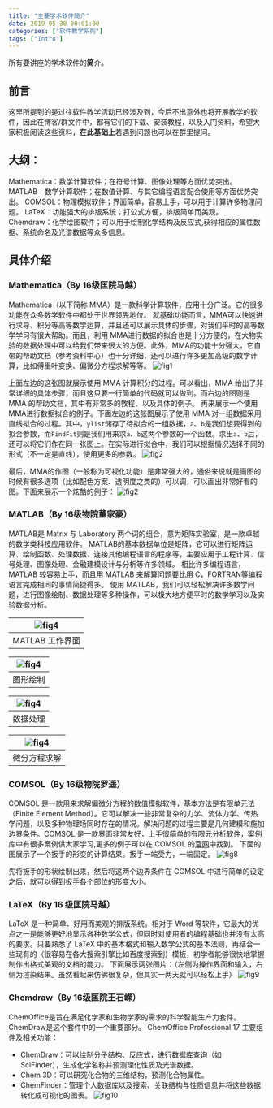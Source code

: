 ```yaml
---
title: "主要学术软件简介"
date: 2019-05-30 00:01:00
categories: ["软件教学系列"]
tags: ["Intro"]
---
```


所有要讲座的学术软件的**简**介。

<!--more-->

## 前言

这里所提到的是过往软件教学活动已经涉及到，今后不出意外也将开展教学的软件，因此在博客/群文件中，都有它们的下载、安装教程，以及入门资料，希望大家积极阅读这些资料，**在此基础上**若遇到问题也可以在群里提问。

## 大纲：

Mathematica：数学计算软件；在符号计算、图像处理等方面优势突出。
MATLAB：数学计算软件；在数值计算、与其它编程语言配合使用等方面优势突出。 
COMSOL：物理模拟软件；界面简单，容易上手，可以用于计算许多物理问题。
LaTeX：功能强大的排版系统；打公式方便，排版简单而美观。
Chemdraw：化学绘图软件；可以用于绘制化学结构及反应式,获得相应的属性数据、系统命名及光谱数据等众多信息。

## 具体介绍

### Mathematica（By 16级匡院马越）
Mathematica（以下简称 MMA）是一款科学计算软件，应用十分广泛。它的很多功能在众多数学软件中都处于世界领先地位。
就基础功能而言，MMA可以快速进行求导、积分等高等数学运算，并且还可以展示具体的步骤，对我们平时的高等数学学习有很大帮助。而且，利用 MMA进行数据的拟合也是十分方便的，在大物实验的数据处理中可以给我们带来很大的方便。此外，MMA的功能十分强大，它自带的帮助文档（参考资料中心）也十分详细，还可以进行许多更加高级的数学计算，比如傅里叶变换、偏微分方程求解等等。
![fig1](/figure/intro/1.png)

上面左边的这张图就展示使用 MMA 计算积分的过程。可以看出，MMA 给出了非常详细的具体步骤，而且这只要一行简单的代码就可以做到。而右边的图则是 MMA 的帮助文档，其中有非常多的教程、以及具体的例子。
再来展示一个使用 MMA进行数据拟合的例子。下面左边的这张图展示了使用 MMA 对一组数据采用直线拟合的过程。其中，``ylist``储存了待拟合的一组数据，``a``、``b``是我们想要得到的拟合参数，而``FindFit``则是我们用来求``a``、``b``这两个参数的一个函数。求出``a``、``b``后，还可以将它们作在同一张图上。在实际进行拟合中，我们可以根据情况选择不同的形式（不一定是直线），使用更多的参数。
![fig2](/figure/intro/2.png)

最后，MMA的作图（一般称为可视化功能）是非常强大的，通俗来说就是画图的时候有很多选项（比如配色方案、透明度之类的）可以调，可以画出非常好看的图。下面来展示一个炫酷的例子：
![fig2](/figure/intro/3.png) 

### MATLAB（By 16级物院董家豪）
MATLAB是 Matrix 与 Laboratory 两个词的组合，意为矩阵实验室，是一款卓越的数学类科技应用软件。
MATLAB的基本数据单位是矩阵，它可以进行矩阵运算、绘制函数、处理数据、连接其他编程语言的程序等，主要应用于工程计算、信号处理、图像处理、金融建模设计与分析等许多领域。
相比许多编程语言，MATLAB 较容易上手，而且用 MATLAB 来解算问题要比用 C，FORTRAN等编程语言完成相同的事情简捷得多。
使用 MATLAB，我们可以轻松解决许多数学问题，进行图像绘制、数据处理等多种操作，可以极大地方便平时的数学学习以及实验数据分析。

| ![fig4](/figure/intro/4.png) | 
|:--:| 
| MATLAB 工作界面 |

| ![fig4](/figure/intro/5.png) | 
|:--:| 
| 图形绘制 |

| ![fig4](/figure/intro/6.png) | 
|:--:| 
| 数据处理 |

| ![fig4](/figure/intro/7.png) | 
|:--:| 
| 微分方程求解 |

### COMSOL（By 16级物院罗遥）
COMSOL 是一款用来求解偏微分方程的数值模拟软件，基本方法是有限单元法（Finite Element Method）。它可以解决一些非常复杂的力学、流体力学、传热学问题，以及多种物理场同时存在的情况。解决问题的过程主要是几何建模和施加边界条件。COMSOL 是一款界面非常友好，上手很简单的有限元分析软件，案例库中有很多案例供大家学习,更多的例子可以在 COMSOL 的[官网](https://cn.COMSOL.com/models)中找到。
下面的图展示了一个扳手的形变的计算结果。扳手一端受力，一端固定。
![fig8](/figure/intro/8.png)

先将扳手的形状绘制出来，然后将这两个边界条件在 COMSOL 中进行简单的设定之后，就可以得到扳手各个部位的形变大小。

### LaTeX（By 16 级匡院马越）
LaTeX 是一种简单、好用而美观的排版系统。相对于 Word 等软件，它最大的优点之一是能够更好地显示各种数学公式，但同时对使用者的编程基础也并没有太高的要求。只要熟悉了 LaTeX 中的基本格式和输入数学公式的基本法则，再结合一些现有的（很容易在各大搜索引擎比如百度搜索到）模板，初学者能够很快地掌握制作出格式美观的文档的能力。
下面展示两张图片：（左侧为操作界面和输入，右侧为渲染结果。虽然看起来仿佛很复杂，但其实一两天就可以轻松上手）
![fig9](/figure/intro/9.png)

### Chemdraw（By 16级匡院王石嵘）
ChemOffice是旨在满足化学家和生物学家的需求的科学智能生产力套件。ChemDraw是这个套件中的一个重要部分。
ChemOffice Professional 17 主要组件及相关功能：
 - ChemDraw：可以绘制分子结构、反应式，进行数据库查询（如 SciFinder），生成化学名称并预测理化性质及光谱数据。
 - Chem 3D：可以研究化合物的三维结构，预测化合物属性。
 - ChemFinder：管理个人数据库以及搜索、关联结构与性质信息并将这些数据转化成可视化的图表。
![fig10](/figure/intro/10.png)
